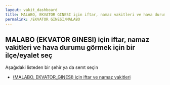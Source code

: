 ```yaml
---
layout: vakit_dashboard
title: MALABO, EKVATOR GINESI için iftar, namaz vakitleri ve hava durumu - ilçe/eyalet seç
permalink: /EKVATOR GINESI/MALABO
---
```


## MALABO (EKVATOR GINESI) için iftar, namaz vakitleri ve hava durumu  görmek için bir ilçe/eyalet seç

Aşağıdaki listeden bir şehir ya da semt seçin

* [ (MALABO, EKVATOR_GINESI) için iftar ve namaz vakitleri](/EKVATOR_GINESI/MALABO/)

<script type="text/javascript">
  var GLOBAL_COUNTRY = 'EKVATOR GINESI';
  var GLOBAL_CITY = 'MALABO';
  var GLOBAL_STATE = 'MALABO';
</script>
